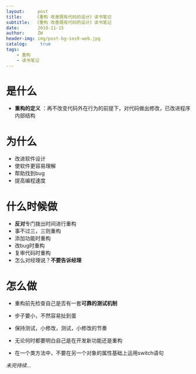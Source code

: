 ```yaml
---
layout:     post
title:     《重构 改善既有代码的设计》读书笔记
subtitle:  《重构 改善既有代码的设计》读书笔记
date:       2018-11-15
author:     ZW
header-img: img/post-bg-ios9-web.jpg
catalog: 	 true
tags:
    - 重构
    - 读书笔记
---
```


# 是什么
* **重构的定义** ：再不改变代码外在行为的前提下，对代码做出修改，已改进程序内部结构

# 为什么
* 改进软件设计
* 使软件更容易理解
* 帮助找到bug
* 提高编程速度

# 什么时候做
* **反对**专门拨出时间进行重构
* 事不过三，三则重构
* 添加功能时重构
* 改bug时重构
* 复审代码时重构
* 怎么对经理说？**不要告诉经理**


# 怎么做

* 重构前先检查自己是否有一套**可靠的测试机制**

* 步子要小，不然容易扯到蛋

* 保持测试，小修改，测试，小修改的节奏

* 无论何时都要明白自己是在开发新功能还是重构

* 在一个类方法中，不要在另一个对象的属性基础上运用switch语句


_未完待续..._
